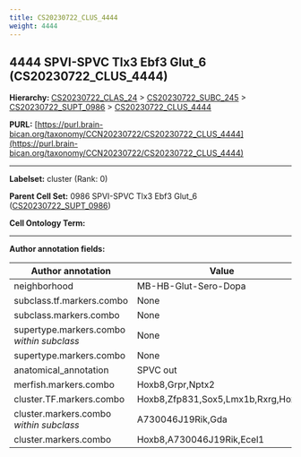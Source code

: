 ```yaml
---
title: CS20230722_CLUS_4444
weight: 4444
---
```

## 4444 SPVI-SPVC Tlx3 Ebf3 Glut_6 (CS20230722_CLUS_4444)
<b>Hierarchy: </b>
[CS20230722_CLAS_24](../CS20230722_CLAS_24) >
[CS20230722_SUBC_245](../CS20230722_SUBC_245) >
[CS20230722_SUPT_0986](../CS20230722_SUPT_0986) >
[CS20230722_CLUS_4444](../CS20230722_CLUS_4444)

**PURL:** [https://purl.brain-bican.org/taxonomy/CCN20230722/CS20230722_CLUS_4444](https://purl.brain-bican.org/taxonomy/CCN20230722/CS20230722_CLUS_4444)

---


**Labelset:** cluster (Rank: 0)

**Parent Cell Set:** 0986 SPVI-SPVC Tlx3 Ebf3 Glut_6 ([CS20230722_SUPT_0986](../CS20230722_SUPT_0986))



**Cell Ontology Term:** 

[MARKER GENES.]: #


---

[TRANSFERRED ANNOTATIONS.]: #


[AUTHOR ANNOTATION FIELDS.]: #


**Author annotation fields:**

| Author annotation | Value |
|-------------------|-------|
|neighborhood|MB-HB-Glut-Sero-Dopa|
|subclass.tf.markers.combo|None|
|subclass.markers.combo|None|
|supertype.markers.combo _within subclass_|None|
|supertype.markers.combo|None|
|anatomical_annotation|SPVC out|
|merfish.markers.combo|Hoxb8,Grpr,Nptx2|
|cluster.TF.markers.combo|Hoxb8,Zfp831,Sox5,Lmx1b,Rxrg,Hoxd3|
|cluster.markers.combo _within subclass_|A730046J19Rik,Gda|
|cluster.markers.combo|Hoxb8,A730046J19Rik,Ecel1|
